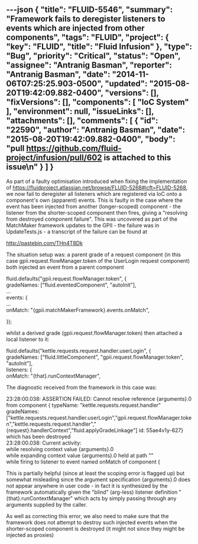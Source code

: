 ---json
{
  "title": "FLUID-5546",
  "summary": "Framework fails to deregister listeners to events which are injected from other components",
  "tags": "FLUID",
  "project": {
    "key": "FLUID",
    "title": "Fluid Infusion"
  },
  "type": "Bug",
  "priority": "Critical",
  "status": "Open",
  "assignee": "Antranig Basman",
  "reporter": "Antranig Basman",
  "date": "2014-11-06T07:25:25.903-0500",
  "updated": "2015-08-20T19:42:09.882-0400",
  "versions": [],
  "fixVersions": [],
  "components": [
    "IoC System"
  ],
  "environment": null,
  "issueLinks": [],
  "attachments": [],
  "comments": [
    {
      "id": "22590",
      "author": "Antranig Basman",
      "date": "2015-08-20T19:42:09.882-0400",
      "body": "pull <https://github.com/fluid-project/infusion/pull/602> is attached to this issue\n"
    }
  ]
}
---
As part of a faulty optimisation introduced when fixing the implementation of <https://fluidproject.atlassian.net/browse/FLUID-5268#icft=FLUID-5268>, we now fail to deregister all listeners which are registered via IoC onto a component's own (apparent) events. This is faulty in the case where the event has been injected from another (longer-scoped) component - the listener from the shorter-scoped component then fires, giving a "resolving from destroyed component failure". This was uncovered as part of the MatchMaker framework updates to the GPII - the failure was in UpdateTests.js  - a transcript of the failure can be found at

<http://pastebin.com/THn4T8Dk>

The situation setup was: a parent grade of a request component (in this case gpii.request.flowManager.token of the UserLogin request component) both injected an event from a parent component

fluid.defaults("gpii.request.flowManager.token", {\
gradeNames: \["fluid.eventedComponent", "autoInit"],\
...\
events: {\
...\
onMatch: "{gpii.matchMakerFramework}.events.onMatch",

});

whilst a derived grade (gpii.request.flowManager.token) then attached a local listener to it:

fluid.defaults("kettle.requests.request.handler.userLogin", {\
gradeNames: \["fluid.littleComponent", "gpii.request.flowManager.token", "autoInit"],\
listeners: {\
onMatch: "{that}.runContextManager",

The diagnostic received from the framework in this case was:

23:28:00.038:  ASSERTION FAILED: Cannot resolve reference {arguments}.0 from component { typeName: "kettle.requests.request.handler" gradeNames: \["kettle.requests.request.handler.userLogin","gpii.request.flowManager.token","kettle.requests.request.handler","{request}.handlerContext","fluid.applyGradeLinkage"] id: 55ae4v1y-627} which has been destroyed\
23:28:00.038:  Current activity:\
while resolving context value {arguments}.0\
while expanding context value {arguments}.0 held at path ""\
while firing to listener to event named onMatch of component {

This is partially helpful (since at least the scoping error is flagged up) but somewhat misleading since the argument specification {arguments}.0 does not appear anywhere in user code - in fact it is synthesized by the framework automatically given the "blind" (arg-less) listener definition "{that}.runContextManager" which acts by simply passing through any arguments supplied by the caller.

As well as correcting this error, we also need to make sure that the framework does not attempt to destroy such injected events when the shorter-scoped component is destroyed (it might not since they might be injected as proxies)

        